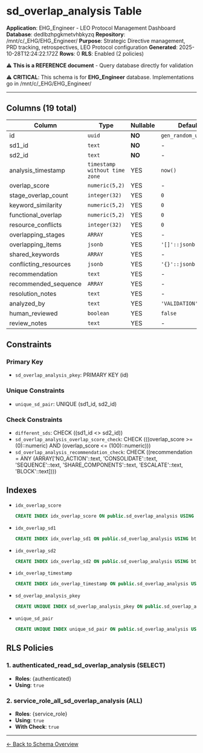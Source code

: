 # sd_overlap_analysis Table

**Application**: EHG_Engineer - LEO Protocol Management Dashboard
**Database**: dedlbzhpgkmetvhbkyzq
**Repository**: /mnt/c/_EHG/EHG_Engineer/
**Purpose**: Strategic Directive management, PRD tracking, retrospectives, LEO Protocol configuration
**Generated**: 2025-10-28T12:24:22.172Z
**Rows**: 0
**RLS**: Enabled (2 policies)

⚠️ **This is a REFERENCE document** - Query database directly for validation

⚠️ **CRITICAL**: This schema is for **EHG_Engineer** database. Implementations go in /mnt/c/_EHG/EHG_Engineer/

---

## Columns (19 total)

| Column | Type | Nullable | Default | Description |
|--------|------|----------|---------|-------------|
| id | `uuid` | **NO** | `gen_random_uuid()` | - |
| sd1_id | `text` | **NO** | - | - |
| sd2_id | `text` | **NO** | - | - |
| analysis_timestamp | `timestamp without time zone` | YES | `now()` | - |
| overlap_score | `numeric(5,2)` | YES | - | - |
| stage_overlap_count | `integer(32)` | YES | `0` | - |
| keyword_similarity | `numeric(5,2)` | YES | `0` | - |
| functional_overlap | `numeric(5,2)` | YES | `0` | - |
| resource_conflicts | `integer(32)` | YES | `0` | - |
| overlapping_stages | `ARRAY` | YES | - | - |
| overlapping_items | `jsonb` | YES | `'[]'::jsonb` | - |
| shared_keywords | `ARRAY` | YES | - | - |
| conflicting_resources | `jsonb` | YES | `'{}'::jsonb` | - |
| recommendation | `text` | YES | - | - |
| recommended_sequence | `ARRAY` | YES | - | - |
| resolution_notes | `text` | YES | - | - |
| analyzed_by | `text` | YES | `'VALIDATION'::text` | - |
| human_reviewed | `boolean` | YES | `false` | - |
| review_notes | `text` | YES | - | - |

## Constraints

### Primary Key
- `sd_overlap_analysis_pkey`: PRIMARY KEY (id)

### Unique Constraints
- `unique_sd_pair`: UNIQUE (sd1_id, sd2_id)

### Check Constraints
- `different_sds`: CHECK ((sd1_id <> sd2_id))
- `sd_overlap_analysis_overlap_score_check`: CHECK (((overlap_score >= (0)::numeric) AND (overlap_score <= (100)::numeric)))
- `sd_overlap_analysis_recommendation_check`: CHECK ((recommendation = ANY (ARRAY['NO_ACTION'::text, 'CONSOLIDATE'::text, 'SEQUENCE'::text, 'SHARE_COMPONENTS'::text, 'ESCALATE'::text, 'BLOCK'::text])))

## Indexes

- `idx_overlap_score`
  ```sql
  CREATE INDEX idx_overlap_score ON public.sd_overlap_analysis USING btree (overlap_score DESC)
  ```
- `idx_overlap_sd1`
  ```sql
  CREATE INDEX idx_overlap_sd1 ON public.sd_overlap_analysis USING btree (sd1_id)
  ```
- `idx_overlap_sd2`
  ```sql
  CREATE INDEX idx_overlap_sd2 ON public.sd_overlap_analysis USING btree (sd2_id)
  ```
- `idx_overlap_timestamp`
  ```sql
  CREATE INDEX idx_overlap_timestamp ON public.sd_overlap_analysis USING btree (analysis_timestamp DESC)
  ```
- `sd_overlap_analysis_pkey`
  ```sql
  CREATE UNIQUE INDEX sd_overlap_analysis_pkey ON public.sd_overlap_analysis USING btree (id)
  ```
- `unique_sd_pair`
  ```sql
  CREATE UNIQUE INDEX unique_sd_pair ON public.sd_overlap_analysis USING btree (sd1_id, sd2_id)
  ```

## RLS Policies

### 1. authenticated_read_sd_overlap_analysis (SELECT)

- **Roles**: {authenticated}
- **Using**: `true`

### 2. service_role_all_sd_overlap_analysis (ALL)

- **Roles**: {service_role}
- **Using**: `true`
- **With Check**: `true`

---

[← Back to Schema Overview](../database-schema-overview.md)
